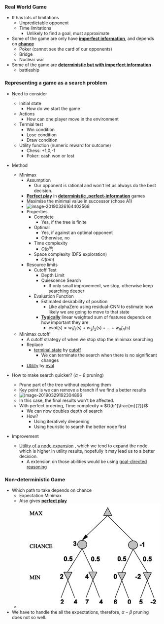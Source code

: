 ### Real World Game

- It has lots of limitations
  - Unpredictable opponent
  - Time limitations
    - Unlikely to find a goal, must approximate
- Some of the game are only have **<u>imperfect information</u>**, and depends on **<u>chance</u>**
  - Poker (cannot see the card of our opponents)
  - Bridge
  - Nuclear war
- Some of the game are **<u>deterministic but with imperfect information</u>**
  - battleship



### Representing a game as a search problem

- Need to consider
  - Initial state
    - How do we start the game
  - Actions
    - How can one player move in the environment
  - Termial test
    - Win condition
    - Lose condition
    - Draw condition
  - Utility function (numeric reward for outcome)
    - Chess: +1,0,-1
    - Poker: cash won or lost

- Method
  - Minimax
    - Assumption
      - Our opponent is rational and won't let us always do the best decision.
    - **<u>Perfect play</u>** in **<u>deterministic ,perfect-information</u>** games
    - Maximise the minimal value in successor (chose A1)
    - ![image-20190326164402568](assets/image-20190326164402568.png)
    - Properties
      - Complete
        - Yes, if the tree is finite
      - Optimal
        - Yes, if against an optimal opponent
        - Otherwise, no
      - Time complexity 
        - $O(b^m)$
      - Space complexity (DFS exploration)
        - $O(bm)$
    - Resource limits
      - Cutoff Test
        - Depth Limit
        - Quiescence Search
          - If only small improvement, we stop, otherwise keep searching deeper
      - Evaluation Function
        - Estimated desirability of position
          - Like alphaZero using residual-CNN to estimate how likely we are going to move to that state
        - **<u>Typically</u>** linear weighted sum of features depends on how important they are
          - $eval(s) = w_1f_1(s) + w_2f_2(s) + … + w_nf_n(s)$
  - Minimax cutoff
    - A cutoff strategy of when we stop stop the minimax searching
    - Replace 
      - <u>terminal state</u> by <u>cutoff</u>
        - We can terminate the search when there is no significant changes
    - <u>Utility</u> by <u>eval</u>
  
- How to make search quicker?  ($\alpha-\beta$ pruning)

  - Prune part of the tree without exploring them
  - Key point is we can remove a branch if we find a better results
  - ![image-20190329192304896](assets/image-20190329192304896.png)
  - In this case, the final results won't be affected.
  - With perfect ordering, Time complexity = $O(b^{\frac{m}{2}})$
    - We can now doubles depth of search
    - How?
      - Using iteratively deepening
      - Using heuristic to search the better node first
- Improvement
    - <u>Utility of a node expansion</u> , which we tend to expand the node which is higher in utility results, hopefully it may lead us to a better decision.
      - A extension on those abilities would be using <u>goal-directed reasoning</u>



### Non-deterministic Game

- Which path to take depends on chance
  - Expectation Minimax
  - Also gives **<u>perfect play</u>**
  - ![image-20190619161618966](assets/image-20190619161618966.png)
- We have to handle the all the expectations, therefore, $\alpha-\beta$ pruning does not so well.